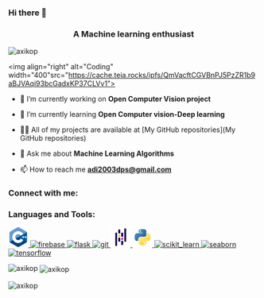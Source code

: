### Hi there 👋

<h3 align="center">A Machine learning enthusiast</h3>

<p align="left"> <img src="https://komarev.com/ghpvc/?username=axikop&label=Profile%20views&color=0e75b6&style=flat" alt="axikop" /> </p>

<img align="right" alt="Coding" width="400"src="https://cache.teia.rocks/ipfs/QmVacftCGVBnPJ5PzZR1b9aBJVAqi93bcGadxKP37CLVv1">

- 🔭 I’m currently working on **Open Computer Vision project**

- 🌱 I’m currently learning **Open Computer vision-Deep learning**

- 👨‍💻 All of my projects are available at [My GitHub repositories](My GitHub repositories)

- 💬 Ask me about **Machine Learning Algorithms**

- 📫 How to reach me **adi2003dps@gmail.com**

<h3 align="left">Connect with me:</h3>
<p align="left">
</p>

<h3 align="left">Languages and Tools:</h3>
<p align="left"> <a href="https://www.w3schools.com/cpp/" target="_blank" rel="noreferrer"> <img src="https://raw.githubusercontent.com/devicons/devicon/master/icons/cplusplus/cplusplus-original.svg" alt="cplusplus" width="40" height="40"/> </a> <a href="https://firebase.google.com/" target="_blank" rel="noreferrer"> <img src="https://www.vectorlogo.zone/logos/firebase/firebase-icon.svg" alt="firebase" width="40" height="40"/> </a> <a href="https://flask.palletsprojects.com/" target="_blank" rel="noreferrer"> <img src="https://www.vectorlogo.zone/logos/pocoo_flask/pocoo_flask-icon.svg" alt="flask" width="40" height="40"/> </a> <a href="https://git-scm.com/" target="_blank" rel="noreferrer"> <img src="https://www.vectorlogo.zone/logos/git-scm/git-scm-icon.svg" alt="git" width="40" height="40"/> </a> <a href="https://pandas.pydata.org/" target="_blank" rel="noreferrer"> <img src="https://raw.githubusercontent.com/devicons/devicon/2ae2a900d2f041da66e950e4d48052658d850630/icons/pandas/pandas-original.svg" alt="pandas" width="40" height="40"/> </a> <a href="https://www.python.org" target="_blank" rel="noreferrer"> <img src="https://raw.githubusercontent.com/devicons/devicon/master/icons/python/python-original.svg" alt="python" width="40" height="40"/> </a> <a href="https://scikit-learn.org/" target="_blank" rel="noreferrer"> <img src="https://upload.wikimedia.org/wikipedia/commons/0/05/Scikit_learn_logo_small.svg" alt="scikit_learn" width="40" height="40"/> </a> <a href="https://seaborn.pydata.org/" target="_blank" rel="noreferrer"> <img src="https://seaborn.pydata.org/_images/logo-mark-lightbg.svg" alt="seaborn" width="40" height="40"/> </a> <a href="https://www.tensorflow.org" target="_blank" rel="noreferrer"> <img src="https://www.vectorlogo.zone/logos/tensorflow/tensorflow-icon.svg" alt="tensorflow" width="40" height="40"/> </a> </p>

<p><img align="left" src="https://github-readme-stats.vercel.app/api/top-langs?username=axikop&show_icons=true&locale=en&layout=compact" alt="axikop" /></p>

<p>&nbsp;<img align="center" src="https://github-readme-stats.vercel.app/api?username=axikop&show_icons=true&locale=en" alt="axikop" /></p>

<p><img align="center" src="https://github-readme-streak-stats.herokuapp.com/?user=axikop&" alt="axikop" /></p>
